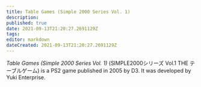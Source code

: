 ```yaml
---
title: Table Games (Simple 2000 Series Vol. 1)
description: 
published: true
date: 2021-09-13T21:20:27.2691129Z 
tags: 
editor: markdown
dateCreated: 2021-09-13T21:20:27.2691129Z
---
```

_Table Games (Simple 2000 Series Vol. 1)_ (<span lang='ja'>SIMPLE2000シリーズ Vol.1 THE テーブルゲーム</span>) is a PS2 game published in 2005 by D3.
It was developed by Yuki Enterprise.
